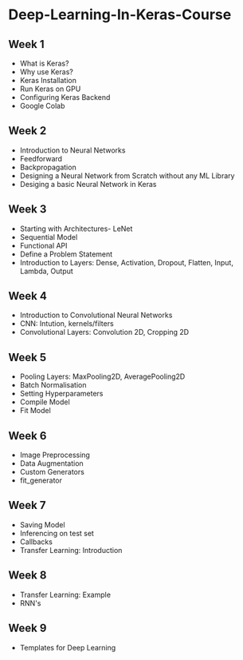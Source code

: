 # Deep-Learning-In-Keras-Course

## Week 1
* What is Keras?
* Why use Keras?
* Keras Installation
* Run Keras on GPU
* Configuring Keras Backend
* Google Colab

## Week 2
* Introduction to Neural Networks
* Feedforward
* Backpropagation
* Designing a Neural Network from Scratch without any ML Library
* Desiging a basic Neural Network in Keras

## Week 3
* Starting with Architectures- LeNet
* Sequential Model
* Functional API
* Define a Problem Statement
* Introduction to Layers: Dense, Activation, Dropout, Flatten, Input, Lambda, Output

## Week 4
* Introduction to Convolutional Neural Networks
* CNN: Intution, kernels/filters
* Convolutional Layers: Convolution 2D, Cropping 2D

## Week 5
* Pooling Layers: MaxPooling2D, AveragePooling2D
* Batch Normalisation
* Setting Hyperparameters
* Compile Model
* Fit Model

## Week 6
* Image Preprocessing
* Data Augmentation
* Custom Generators
* fit_generator

## Week 7
* Saving Model
* Inferencing on test set
* Callbacks
* Transfer Learning: Introduction

## Week 8
* Transfer Learning: Example
* RNN's

## Week 9
* Templates for Deep Learning 
